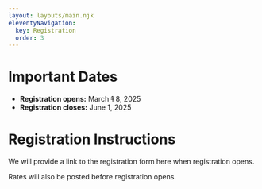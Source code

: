 ```yaml
---
layout: layouts/main.njk
eleventyNavigation:
  key: Registration
  order: 3
---
```


# Important Dates

- **Registration opens:** March ~~1~~ 8, 2025
- **Registration closes:** June 1, 2025

# Registration Instructions

We will provide a link to the registration form here when registration opens.

Rates will also be posted before registration opens.